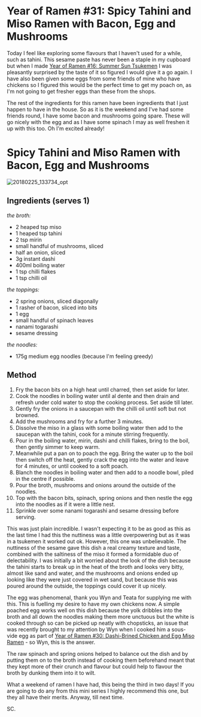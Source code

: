 # Year of Ramen #31: Spicy Tahini and Miso Ramen with Bacon, Egg and Mushrooms

Today I feel like exploring some flavours that I haven't used for a while, such as tahini. This sesame paste has never been a staple in my cupboard but when I made [Year of Ramen #16: Summer Sun Tsukemen](https://cookingwithscarss.wordpress.com/2016/08/07/year-of-ramen-16-summer-sun-tsukemen/) I was pleasantly surprised by the taste of it so figured I would give it a go again. I have also been given some eggs from some friends of mine who have chickens so I figured this would be the perfect time to get my poach on, as I'm not going to get fresher eggs than these from the shops.

The rest of the ingredients for this ramen have been ingredients that I just happen to have in the house. So as it is the weekend and I've had some friends round, I have some bacon and mushrooms going spare. These will go nicely with the egg and as I have some spinach I may as well freshen it up with this too. Oh I'm excited already!

# Spicy Tahini and Miso Ramen with Bacon, Egg and Mushrooms

![20180225_133734_opt](https://cookingwithscarss.files.wordpress.com/2018/02/20180225_133734_opt.jpg)

## Ingredients (serves 1)

_the broth:_

* 2 heaped tsp miso
* 1 heaped tsp tahini
* 2 tsp mirin
* small handful of mushrooms, sliced
* half an onion, sliced
* 3g instant dashi
* 400ml boiling water
* 1 tsp chilli flakes
* 1 tsp chilli oil

_the toppings:_

* 2 spring onions, sliced diagonally
* 1 rasher of bacon, sliced into bits
* 1 egg
* small handful of spinach leaves
* nanami togarashi
* sesame dressing

_the noodles:_

* 175g medium egg noodles (because I'm feeling greedy)

## Method

1. Fry the bacon bits on a high heat until charred, then set aside for later.
2. Cook the noodles in boiling water until al dente and then drain and refresh under cold water to stop the cooking process. Set aside till later.
3. Gently fry the onions in a saucepan with the chilli oil until soft but not browned.
4. Add the mushrooms and fry for a further 3 minutes.
5. Dissolve the miso in a glass with some boiling water then add to the saucepan with the tahini, cook for a minute stirring frequently.
6. Pour in the boiling water, mirin, dashi and chilli flakes, bring to the boil, then gently simmer to keep warm.
7. Meanwhile put a pan on to poach the egg. Bring the water up to the boil then switch off the heat, gently crack the egg into the water and leave for 4 minutes, or until cooked to a soft poach.
8. Blanch the noodles in boiling water and then add to a noodle bowl, piled in the centre if possible.
9. Pour the broth, mushrooms and onions around the outside of the noodles.
10. Top with the bacon bits, spinach, spring onions and then nestle the egg into the noodles as if it were a little nest.
11. Sprinkle over some nanami togarashi and sesame dressing before serving.

This was just plain incredible. I wasn't expecting it to be as good as this as the last time I had this the nuttiness was a little overpowering but as it was in a tsukemen it worked out ok. However, this one was unbelievable. The nuttiness of the sesame gave this dish a real creamy texture and taste, combined with the saltiness of the miso it formed a formidable duo of delectability. I was initially a bit worried about the look of the dish because the tahini starts to break up in the heat of the broth and looks very bitty, almost like sand and water, and the mushrooms and onions ended up looking like they were just covered in wet sand, but because this was poured around the outside, the toppings could cover it up nicely.

The egg was phenomenal, thank you Wyn and Teata for supplying me with this. This is fuelling my desire to have my own chickens now. A simple poached egg works well on this dish because the yolk dribbles into the broth and all down the noodles making them more unctuous but the white is cooked through so can be picked up neatly with chopsticks, an issue that was recently brought to my attention by Wyn when I cooked him a sous-vide egg as part of [Year of Ramen #30: Dashi-Brined Chicken and Egg Miso Ramen](https://cookingwithscarss.wordpress.com/2018/02/25/year-of-ramen-30-dashi-brined-chicken-and-egg-miso-ramen/) - so Wyn, this is the answer.

The raw spinach and spring onions helped to balance out the dish and by putting them on to the broth instead of cooking them beforehand meant that they kept more of their crunch and flavour but could help to flavour the broth by dunking them into it to wilt.

What a weekend of ramen I have had, this being the third in two days! If you are going to do any from this mini series I highly recommend this one, but they all have their merits. Anyway, till next time.

SC.